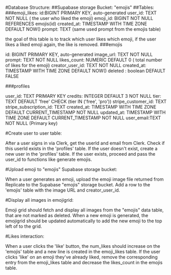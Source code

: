#Database Structure:
##Supabase storage Bucket: "emojis"
##Tables:
###emoji_likes: 
id:BIGINT PRIMARY KEY, auto-generated
user_id: TEXT NOT NULL ( the user who liked the emoji)
emoji_id: BIGINT NOT NULL REFERENCES emojis(id)
created_at: TIMESTAMP WITH TIME ZONE DEFAULT NOW()
prompt: TEXT (same used prompt from the emojis table)

the goal of this table is to track which user likes which emoji, if the user
likes a liked emoji again, the like is removed. 
###emojis

id: BIGINT PRIMARY KEY, auto-generated
image_url: TEXT NOT NULL
prompt: TEXT NOT NULL
likes_count: NUMERIC DEFAULT 0 ( total number of likes for the emoji)
creator_user_id: TEXT NOT NULL
created_at: TIMESTAMP WITH TIME ZONE DEFAULT NOW()
deleted : boolean DEFAULT FALSE


###profiles

user_id: TEXT PRIMARY KEY
credits: INTEGER DEFAULT 3 NOT NULL
tier: TEXT DEFAULT 'free' CHECK (tier IN ('free', 'pro'))
stripe_customer_id: TEXT
stripe_subscription_id: TEXT
created_at: TIMESTAMP WITH TIME ZONE DEFAULT CURRENT_TIMESTAMP NOT NULL
updated_at: TIMESTAMP WITH TIME ZONE DEFAULT CURRENT_TIMESTAMP NOT NULL
user_email:TEXT NOT NULL (Primary key)




#Create user to user table:

After a user signs in via Clerk, get the userId and email from Clerk.
Check if this userId exists in the 'profiles' table.
If the user doesn't exist, create a new user in the 'profiles' table.
If the user exists, proceed and pass the user_id to functions like generate emojis.


#Upload emoji to "emojis" Supabase storage bucket:

When a user generates an emoji, upload the emoji image file returned from Replicate to the Supabase "emojis" storage bucket.
Add a row to the 'emojis' table with the image URL and creator_user_id.


#Display all images in emojigrid:

Emoji grid should fetch and display all images from the "emojis" data table, that are not marked as deleted.
When a new emoji is generated, the emojigrid should be updated automatically to add the new emoji to the top left of to the grid.


#Likes interaction:

When a user clicks the 'like' button, the num_likes should increase on the 'emojis' table and a new line is created in the emoji_likes table.
If the user clicks 'like' on an emoji they've already liked, remove the corresponding entry from the emoji_likes table and decrease the likes_count in the emojis table.
